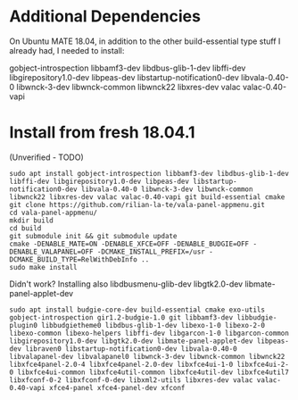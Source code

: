# Additional Dependencies

On Ubuntu MATE 18.04, in addition to the other build-essential type stuff I already had, I needed to install:

gobject-introspection libbamf3-dev libdbus-glib-1-dev libffi-dev libgirepository1.0-dev libpeas-dev libstartup-notification0-dev libvala-0.40-0 libwnck-3-dev libwnck-common libwnck22 libxres-dev valac valac-0.40-vapi

# Install from fresh 18.04.1

(Unverified - TODO)
```
sudo apt install gobject-introspection libbamf3-dev libdbus-glib-1-dev libffi-dev libgirepository1.0-dev libpeas-dev libstartup-notification0-dev libvala-0.40-0 libwnck-3-dev libwnck-common libwnck22 libxres-dev valac valac-0.40-vapi git build-essential cmake
git clone https://github.com/rilian-la-te/vala-panel-appmenu.git
cd vala-panel-appmenu/
mkdir build
cd build
git submodule init && git submodule update
cmake -DENABLE_MATE=ON -DENABLE_XFCE=OFF -DENABLE_BUDGIE=OFF -DENABLE_VALAPANEL=OFF -DCMAKE_INSTALL_PREFIX=/usr -DCMAKE_BUILD_TYPE=RelWithDebInfo ..
sudo make install
```

Didn't work? Installing also libdbusmenu-glib-dev libgtk2.0-dev libmate-panel-applet-dev


```
sudo apt install budgie-core-dev build-essential cmake exo-utils gobject-introspection gir1.2-budgie-1.0 git libbamf3-dev libbudgie-plugin0 libbudgietheme0 libdbus-glib-1-dev libexo-1-0 libexo-2-0 libexo-common libexo-helpers libffi-dev libgarcon-1-0 libgarcon-common libgirepository1.0-dev libgtk2.0-dev libmate-panel-applet-dev libpeas-dev libraven0 libstartup-notification0-dev libvala-0.40-0 libvalapanel-dev libvalapanel0 libwnck-3-dev libwnck-common libwnck22 libxfce4panel-2.0-4 libxfce4panel-2.0-dev libxfce4ui-1-0 libxfce4ui-2-0 libxfce4ui-common libxfce4util-common libxfce4util-dev libxfce4util7 libxfconf-0-2 libxfconf-0-dev libxml2-utils libxres-dev valac valac-0.40-vapi xfce4-panel xfce4-panel-dev xfconf
```

